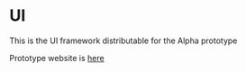 UI
==

This is the UI framework distributable for the Alpha prototype

Prototype website is [here](http://sfa-protoweb.azurewebsites.net/ "Click to visit the website")

